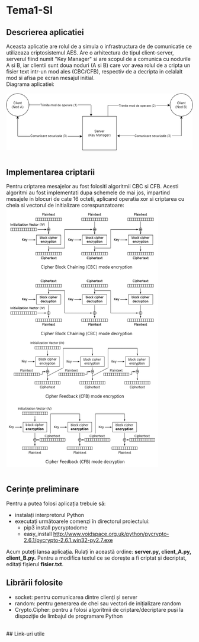# Tema1-SI
## Descrierea aplicatiei
  Aceasta aplicatie are rolul de a simula o infrastructura de de comunicatie ce utilizeaza criptosistemul AES. Are o arhitectura de tipul client-server, serverul fiind numit "Key Manager" si are scopul de a comunica cu nodurile A si B, iar clientii sunt doua noduri (A si B) care vor avea rolul de a cripta un fisier text intr-un mod ales (CBC/CFB), respectiv de a decripta in celalalt mod si afisa pe ecran mesajul initial.</br>
  Diagrama aplicatiei:</br></br>
<img align="center" src="diagrama.png">
</br></br>

## Implementarea criptarii
  Pentru criptarea mesajelor au fost folositi algoritmii CBC si CFB. Acesti algoritmi au fost implementati dupa schemele de mai jos, impartind mesajele in blocuri de cate 16 octeti, aplicand operatia xor si criptarea cu cheia si vectorul de initializare corespunzatoare:</br>
<img align="center" width="410px" height="350px" src="cbc.png">
<img align="center" width="410px" height="350px" src="cfb.png">
</br>
</br>
## Cerințe preliminare
  Pentru a putea folosi aplicația trebuie să:
  - instalați interpretorul Python
  - executați următoarele comenzi în directorul proiectului:
    - pip3 install pycryptodome
    - easy_install http://www.voidspace.org.uk/python/pycrypto-2.6.1/pycrypto-2.6.1.win32-py2.7.exe
    
  Acum puteți lansa aplicația. Rulați în această ordine: **server.py, client_A.py, client_B.py.** Pentru a modifica textul ce se dorește a fi criptat și decriptat, editați fișierul **fisier.txt**.
<br/>
## Librării folosite
  - socket: pentru comunicarea dintre clienți și server
  - random: pentru generarea de chei sau vectori de inițializare random
  - Crypto.Cipher: pentru a folosi algoritmii de criptare/decriptare puși la dispoziție de limbajul de programare Python
</br>
## Link-uri utile

